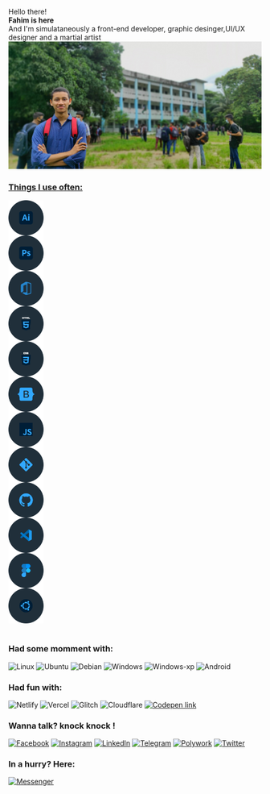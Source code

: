Hello there! <br>
**Fahim is here** <br>
And I'm simulataneously a front-end developer, graphic desinger,UI/UX designer and a martial artist
![Mahtamun Hoque Fahim standing alone in front of his school](https://raw.githubusercontent.com/mahtamun-hoque-fahim/server/main/for-readme/1629271120685(1).jpg) <br>

<u><h3>Things I use often:</h3></u>
<div height="120rem" width="210rem" style="display:grid;">
<img src="https://raw.githubusercontent.com/mahtamun-hoque-fahim/server/48cb0cab391c310afca7186acfdf3cef90b71b2b/for-readme/readme%20badge%201.svg" alt=" Adobe Illustraotr  " style="display:block;" height="70rem">
<img src="https://raw.githubusercontent.com/mahtamun-hoque-fahim/server/48cb0cab391c310afca7186acfdf3cef90b71b2b/for-readme/readme%20badge%202.svg" alt=" Adobe Photoshop  " style="display:block;" height="70rem">
<img src="https://raw.githubusercontent.com/mahtamun-hoque-fahim/server/48cb0cab391c310afca7186acfdf3cef90b71b2b/for-readme/readme%20badge%203.svg" alt=" Microsoft Office  " style="display:block;" height="70rem">
<img src="https://raw.githubusercontent.com/mahtamun-hoque-fahim/server/48cb0cab391c310afca7186acfdf3cef90b71b2b/for-readme/readme%20badge%204.svg" alt=" HTML5  " style="display:block;" height="70rem">
<img src="https://raw.githubusercontent.com/mahtamun-hoque-fahim/server/48cb0cab391c310afca7186acfdf3cef90b71b2b/for-readme/readme%20badge%205.svg" alt=" CSS3  " style="display:block;" height="70rem">
<img src="https://raw.githubusercontent.com/mahtamun-hoque-fahim/server/48cb0cab391c310afca7186acfdf3cef90b71b2b/for-readme/readme%20badge%206.svg" alt=" Bootstrap  " style="display:block;" height="70rem">
<img src="https://raw.githubusercontent.com/mahtamun-hoque-fahim/server/48cb0cab391c310afca7186acfdf3cef90b71b2b/for-readme/readme%20badge%207.svg" alt="  JavaScript " style="display:block;" height="70rem">
<img src="https://raw.githubusercontent.com/mahtamun-hoque-fahim/server/48cb0cab391c310afca7186acfdf3cef90b71b2b/for-readme/readme%20badge%208.svg" alt="  Git " style="display:block;" height="70rem">
<img src="https://raw.githubusercontent.com/mahtamun-hoque-fahim/server/48cb0cab391c310afca7186acfdf3cef90b71b2b/for-readme/readme%20badge%209.svg" alt=" Github  " style="display:block;" height="70rem">
<img src="https://raw.githubusercontent.com/mahtamun-hoque-fahim/server/48cb0cab391c310afca7186acfdf3cef90b71b2b/for-readme/readme%20badge%2010.svg" alt="  JavaScript " style="display:block;" height="70rem">
<img src="https://raw.githubusercontent.com/mahtamun-hoque-fahim/server/48cb0cab391c310afca7186acfdf3cef90b71b2b/for-readme/readme%20badge%2011.svg" alt="  Git " style="display:block;" height="70rem">
<img src="https://raw.githubusercontent.com/mahtamun-hoque-fahim/server/48cb0cab391c310afca7186acfdf3cef90b71b2b/for-readme/readme%20badge%2012.svg" alt=" Github  " style="display:block;" height="70rem">
</div>
<br>

### Had some momment with:
![Linux](https://img.shields.io/badge/Linux-001D33?style=for-the-badge&logo=linux&logoColor=cyan)
![Ubuntu](https://img.shields.io/badge/Ubuntu-001D33?style=for-the-badge&logo=ubuntu&logoColor=cyan)
![Debian](https://img.shields.io/badge/Debian-001D33?style=for-the-badge&logo=debian&logoColor=cyan)
![Windows](https://img.shields.io/badge/Windows-001D33?style=for-the-badge&logo=windows&logoColor=cyan)
![Windows-xp](https://img.shields.io/badge/Windows_XP-001D33?style=for-the-badge&logo=windows-xp&logoColor=cyan)
![Android](https://img.shields.io/badge/Android-001D33?style=for-the-badge&logo=android&logoColor=cyan)

### Had fun with:
![Netlify](https://img.shields.io/badge/Netlify-001D33?style=for-the-badge&logo=netlify&logoColor=cyan)
![Vercel](https://img.shields.io/badge/Vercel-001D33?style=for-the-badge&logo=vercel&logoColor=cyan)
![Glitch](https://img.shields.io/badge/Glitch-001D33?style=for-the-badge&logo=glitch&logoColor=cyan)
![Cloudflare](https://img.shields.io/badge/Cloudflare-001D33?style=for-the-badge&logo=Cloudflare&logoColor=cyan)
[![Codepen link](https://img.shields.io/badge/Codepen-001D33?style=for-the-badge&logo=codepen&logoColor=cyan)](https://codepen.io/mahtamunhoquefahim)


### Wanna talk? knock knock !

[![Facebook](https://img.shields.io/badge/Facebook-%23001D33.svg?style=for-the-badge&logo=Facebook&logoColor=cyan)](https://facebook.com/fahimspacealt)
[![Instagram](https://img.shields.io/badge/Instagram-%23001D33.svg?style=for-the-badge&logo=Instagram&logoColor=cyan)](https://instagram.com/mahtamunhoquefahim)
[![LinkedIn](https://img.shields.io/badge/linkedin-%23001D33.svg?style=for-the-badge&logo=linkedin&logoColor=cyan)](linkedin.com/in/mahtamun-hoque-fahim)
[![Telegram](https://img.shields.io/badge/Telegram-001D33?style=for-the-badge&logo=telegram&logoColor=cyan)](https://t.me/mahtamuhoquefahim)
[![Polywork](https://img.shields.io/badge/polywork-001D33?style=for-the-badge&logo=polywork&logoColor=cyan)](https://poly.work/fahim)
[![Twitter](https://img.shields.io/badge/Twitter-001D33?style=for-the-badge&logo=twitter&logoColor=cyan)](https://twitter.com/mahtamunF)



### In a hurry? Here:
[![Messenger](https://img.shields.io/badge/Messenger-cyan?style=for-the-badge&logo=messenger&logoColor=black)](https://m.me/mahtamunhoque.fahim)

